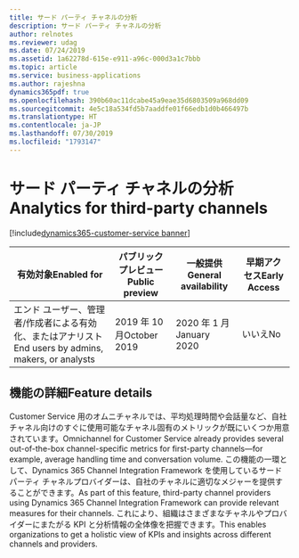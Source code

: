```yaml
---
title: サード パーティ チャネルの分析
description: サード パーティ チャネルの分析
author: relnotes
ms.reviewer: udag
ms.date: 07/24/2019
ms.assetid: 1a62278d-615e-e911-a96c-000d3a1c7bbb
ms.topic: article
ms.service: business-applications
ms.author: rajeshna
dynamics365pdf: true
ms.openlocfilehash: 390b60ac11dcabe45a9eae35d6803509a968dd09
ms.sourcegitcommit: 4e5c18a534fd5b7aaddfe01f66edb1d0b466497b
ms.translationtype: HT
ms.contentlocale: ja-JP
ms.lasthandoff: 07/30/2019
ms.locfileid: "1793147"
---
```

# <a name="analytics-for-third-party-channels"></a><span data-ttu-id="b1b41-103">サード パーティ チャネルの分析</span><span class="sxs-lookup"><span data-stu-id="b1b41-103">Analytics for third-party channels</span></span>
[!include[dynamics365-customer-service banner](../includes/dynamics365-customer-service.md)]

| <span data-ttu-id="b1b41-104">有効対象</span><span class="sxs-lookup"><span data-stu-id="b1b41-104">Enabled for</span></span>    |  <span data-ttu-id="b1b41-105">パブリック プレビュー</span><span class="sxs-lookup"><span data-stu-id="b1b41-105">Public preview</span></span> | <span data-ttu-id="b1b41-106">一般提供</span><span class="sxs-lookup"><span data-stu-id="b1b41-106">General availability</span></span> | <span data-ttu-id="b1b41-107">早期アクセス</span><span class="sxs-lookup"><span data-stu-id="b1b41-107">Early Access</span></span> |
| ---------- | ---------- |---------- |---------- |
|<span data-ttu-id="b1b41-108">エンド ユーザー、管理者/作成者による有効化、またはアナリスト</span><span class="sxs-lookup"><span data-stu-id="b1b41-108">End users by admins, makers, or analysts</span></span>|<span data-ttu-id="b1b41-109">2019 年 10 月</span><span class="sxs-lookup"><span data-stu-id="b1b41-109">October 2019</span></span>| <span data-ttu-id="b1b41-110">2020 年 1 月</span><span class="sxs-lookup"><span data-stu-id="b1b41-110">January 2020</span></span>|<span data-ttu-id="b1b41-111">いいえ</span><span class="sxs-lookup"><span data-stu-id="b1b41-111">No</span></span> |






## <a name="feature-details"></a><span data-ttu-id="b1b41-112">機能の詳細</span><span class="sxs-lookup"><span data-stu-id="b1b41-112">Feature details</span></span>
<!--feature detail start -->
<span data-ttu-id="b1b41-113">Customer Service 用のオムニチャネルでは、平均処理時間や会話量など、自社チャネル向けのすぐに使用可能なチャネル固有のメトリックが既にいくつか用意されています。</span><span class="sxs-lookup"><span data-stu-id="b1b41-113">Omnichannel for Customer Service already provides several out-of-the-box channel-specific metrics for first-party channels—for example, average handling time and conversation volume.</span></span> <span data-ttu-id="b1b41-114">この機能の一環として、Dynamics 365 Channel Integration Framework を使用しているサードパーティ チャネルプロバイダーは、自社のチャネルに適切なメジャーを提供することができます。</span><span class="sxs-lookup"><span data-stu-id="b1b41-114">As part of this feature, third-party channel providers using Dynamics 365 Channel Integration Framework can provide relevant measures for their channels.</span></span> <span data-ttu-id="b1b41-115">これにより、組織はさまざまなチャネルやプロバイダーにまたがる KPI と分析情報の全体像を把握できます。</span><span class="sxs-lookup"><span data-stu-id="b1b41-115">This enables organizations to get a holistic view of KPIs and insights across different channels and providers.</span></span>
<!--feature detail end -->











